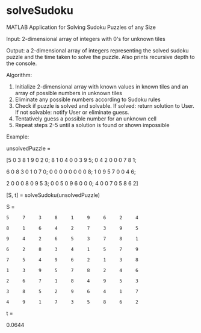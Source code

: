 # solveSudoku
MATLAB Application for Solving Sudoku Puzzles of any Size

Input:  2-dimensional array of integers with 0's for unknown tiles

Output: a 2-dimensional array of integers representing the solved sudoku
        puzzle and the time taken to solve the puzzle. Also prints
        recursive depth to the console.

Algorithm:

  1. Initialize 2-dimensional array with known values in known tiles and
    an array of possible numbers in unknown tiles
  2. Eliminate any possible numbers according to Sudoku rules
  3. Check if puzzle is solved and solvable. If solved: return solution to User. If not solvable: notify User or eliminate guess.
  4. Tentatively guess a possible number for an unknown cell
  5. Repeat steps 2-5 until a solution is found or shown impossible

Example:

unsolvedPuzzle =

[5 0 3 8 1 9 0 2 0; 8 1 0 4 0 0 3 9 5; 0 4 2 0 0 0 7 8 1;
 
 6 0 8 3 0 1 0 7 0; 0 0 0 0 0 0 0 0 8; 1 0 9 5 7 0 0 4 6;
 
 2 0 0 0 8 0 9 5 3; 0 0 5 0 9 6 0 0 0; 4 0 0 7 0 5 8 6 2]


[S, t] = solveSudoku(unsolvedPuzzle)


S = 

    5     7     3     8     1     9     6     2     4
    
    8     1     6     4     2     7     3     9     5
    
    9     4     2     6     5     3     7     8     1
    
    6     2     8     3     4     1     5     7     9
    
    7     5     4     9     6     2     1     3     8
    
    1     3     9     5     7     8     2     4     6
    
    2     6     7     1     8     4     9     5     3
    
    3     8     5     2     9     6     4     1     7
    
    4     9     1     7     3     5     8     6     2

t = 

   0.0644
